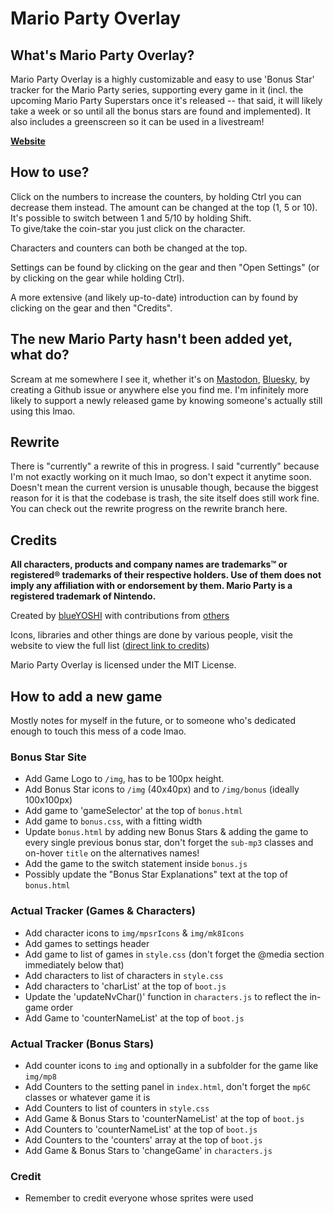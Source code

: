 # Mario Party Overlay
## What's Mario Party Overlay?
Mario Party Overlay is a highly customizable and easy to use 'Bonus Star' tracker for the Mario Party series, supporting every game in it (incl. the upcoming Mario Party Superstars once it's released -- that said, it will likely take a week or so until all the bonus stars are found and implemented). It also includes a greenscreen so it can be used in a livestream!

**[Website](https://blueyoshi9000.github.io/MarioPartyOverlay/)**   

## How to use?
Click on the numbers to increase the counters, by holding Ctrl you can decrease them instead. The amount can be changed at the top (1, 5 or 10).  
It's possible to switch between 1 and 5/10 by holding Shift.  
To give/take the coin-star you just click on the character.

Characters and counters can both be changed at the top.

Settings can be found by clicking on the gear and then "Open Settings" (or by clicking on the gear while holding Ctrl).

A more extensive (and likely up-to-date) introduction can by found by clicking on the gear and then "Credits".

## The new Mario Party hasn't been added yet, what do?
Scream at me somewhere I see it, whether it's on [Mastodon](https://wetdry.world/@blueYOSHMIN), [Bluesky](https://bsky.app/profile/yoshmin.com), by creating a Github issue or anywhere else you find me. I'm infinitely more likely to support a newly released game by knowing someone's actually still using this lmao.

## Rewrite
There is "currently" a rewrite of this in progress. I said "currently" because I'm not exactly working on it much lmao, so don't expect it anytime soon. Doesn't mean the current version is unusable though, because the biggest reason for it is that the codebase is trash, the site itself does still work fine. You can check out the rewrite progress on the rewrite branch here.

## Credits
**All characters, products and company names are trademarks™ or registered® trademarks of their respective holders. Use of them does not imply any affiliation with or endorsement by them. Mario Party is a registered trademark of Nintendo.**

Created by [blueYOSHI](https://wetdry.world/@blueYOSHMIN) with contributions from [others](https://github.com/blueYOSHI9000/MarioPartyOverlay/graphs/contributors)

Icons, libraries and other things are done by various people, visit the website to view the full list ([direct link to credits](https://blueyoshi9000.github.io/MarioPartyOverlay/?credits=1))

Mario Party Overlay is licensed under the MIT License.

## How to add a new game
Mostly notes for myself in the future, or to someone who's dedicated enough to touch this mess of a code lmao.

### Bonus Star Site ###
- Add Game Logo to `/img`, has to be 100px height.
- Add Bonus Star icons to `/img` (40x40px) and to `/img/bonus` (ideally 100x100px)
- Add game to 'gameSelector' at the top of `bonus.html`
- Add game to `bonus.css`, with a fitting width
- Update `bonus.html` by adding new Bonus Stars & adding the game to every single previous bonus star, don't forget the `sub-mp3` classes and on-hover `title` on the alternatives names!
- Add the game to the switch statement inside `bonus.js`
- Possibly update the "Bonus Star Explanations" text at the top of `bonus.html`

### Actual Tracker (Games & Characters) ###
- Add character icons to `img/mpsrIcons` & `img/mk8Icons`
- Add games to settings header
- Add game to list of games in `style.css` (don't forget the @media section immediately below that)
- Add characters to list of characters in `style.css`
- Add characters to 'charList' at the top of `boot.js`
- Update the 'updateNvChar()' function in `characters.js` to reflect the in-game order
- Add Game to 'counterNameList' at the top of `boot.js`

### Actual Tracker (Bonus Stars)
- Add counter icons to `img` and optionally in a subfolder for the game like `img/mp8`
- Add Counters to the setting panel in `index.html`, don't forget the `mp6C` classes or whatever game it is
- Add Counters to list of counters in `style.css`
- Add Game & Bonus Stars to 'counterNameList' at the top of `boot.js`
- Add Counters to 'counterNameList' at the top of `boot.js`
- Add Counters to the 'counters' array at the top of `boot.js`
- Add Game & Bonus Stars to 'changeGame' in `characters.js`

### Credit
- Remember to credit everyone whose sprites were used